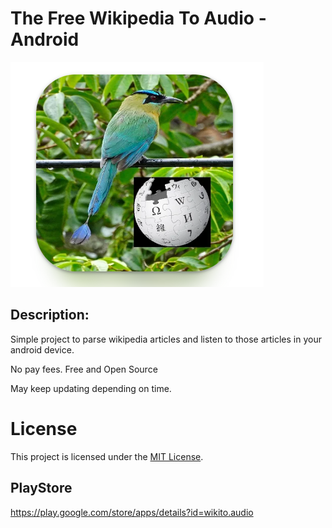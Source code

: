 # The Free Wikipedia To Audio - Android

![Screenshot](WikipediaAudioProject.png)

## Description:

Simple project to parse wikipedia articles and listen to those articles in your android device.

No pay fees.
Free and Open Source

May keep updating depending on time.

# License

This project is licensed under the [MIT License](https://opensource.org/licenses/MIT).

## PlayStore

https://play.google.com/store/apps/details?id=wikito.audio
